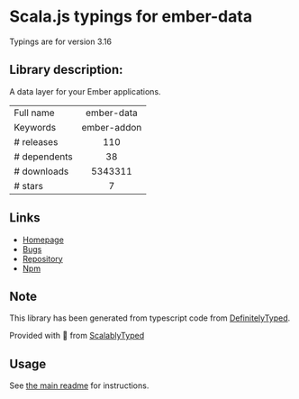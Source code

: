 
# Scala.js typings for ember-data

Typings are for version 3.16

## Library description:
A data layer for your Ember applications.

|                    |                 |
| ------------------ | :-------------: |
| Full name          | ember-data |
| Keywords           | ember-addon |
| # releases         | 110 |
| # dependents       | 38 |
| # downloads        | 5343311 |
| # stars            | 7 |

## Links
- [Homepage](https://github.com/emberjs/data#readme)
- [Bugs](https://github.com/emberjs/data/issues)
- [Repository](https://github.com/emberjs/data)
- [Npm](https://www.npmjs.com/package/ember-data)
    


## Note
This library has been generated from typescript code from [DefinitelyTyped](https://definitelytyped.org).

Provided with :purple_heart: from [ScalablyTyped](https://github.com/oyvindberg/ScalablyTyped)

## Usage
See [the main readme](../../readme.md) for instructions.


